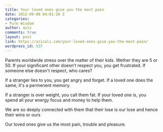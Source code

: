 ```yaml
---
title: Your loved ones give you the most pain
date: 2012-09-08 04:01:10 Z
categories:
- Pure Wisdom
author: aziz
comments: true
layout: post
link: https://azizali.com/your-loved-ones-give-you-the-most-pain/
wordpress_id: 537
---
```


Parents worldwide stress over the matter of their kids. Wether they are 5 or 50. If your significant other doesn't respect you, you get frustrated. If someone else doesn't respect, who cares?

If a stranger lies to you, you get angry and forget. If a loved one does the same, it's a permenent memory.

If a stranger is over weight, you call them fat. If your loved one is, you spend all your energy focus and money to help them.

We are so deeply connected with them that their lose is our lose and hence their wins or ours 

Our loved ones give us the most pain, trouble and pleasure. 


